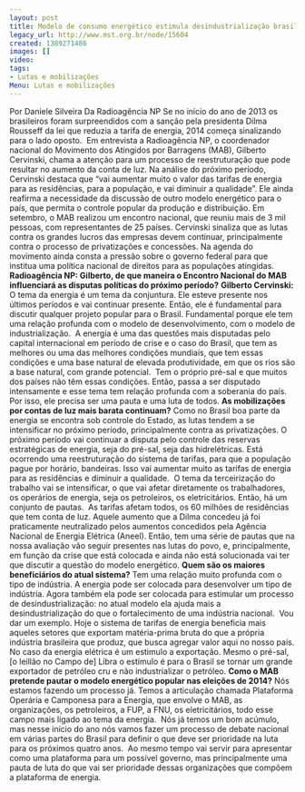 ```yaml
---
layout: post
title: Modelo de consumo energético estimula desindustrialização brasileira
legacy_url: http://www.mst.org.br/node/15604
created: 1389271486
images: []
video: 
tags:
- Lutas e mobilizações
Menu: Lutas e mobilizações
---
```



Por Daniele Silveira
Da Radioagência NP
Se no início do ano de 2013 os brasileiros foram surpreendidos com a sanção pela presidenta Dilma Rousseff da lei que reduzia a tarifa de energia, 2014 começa sinalizando para o lado oposto. 
Em entrevista a Radioagência NP, o coordenador nacional do Movimento dos Atingidos por Barragens (MAB), Gilberto Cervinski, chama a atenção para um processo de reestruturação que pode resultar no aumento da conta de luz.
Na análise do próximo período, Cervinski destaca que “vai aumentar muito o valor das tarifas de energia para as residências, para a população, e vai diminuir a qualidade”. Ele ainda reafirma a necessidade da discussão de outro modelo energético para o país, que permita o controle popular da produção e distribuição.
Em setembro, o MAB realizou um encontro nacional, que reuniu mais de 3 mil pessoas, com representantes de 25 países. Cervinski sinaliza que as lutas contra os grandes lucros das empresas devem continuar, principalmente contra o processo de privatizações e concessões. Na agenda do movimento ainda consta a pressão sobre o governo federal para que institua uma política nacional de direitos para as populações atingidas.
**Radioagência NP: Gilberto, de que maneira o Encontro Nacional do MAB influenciará as disputas políticas do próximo período?**
**Gilberto Cervinski:**
 O tema da energia é um tema da conjuntura. Ele esteve presente nos últimos períodos e vai continuar presente. Então, ele é fundamental para discutir qualquer projeto popular para o Brasil. Fundamental porque ele tem uma relação profunda com o modelo de desenvolvimento, com o modelo de industrialização. 
A energia é uma das questões mais disputadas pelo capital internacional em período de crise e o caso do Brasil, que tem as melhores ou uma das melhores condições mundiais, que tem essas condições e uma base natural de elevada produtividade, em que os rios são a base natural, com grande potencial. 
Tem o próprio pré-sal e que muitos dos países não têm essas condições. Então, passa a ser disputado intensamente e esse tema tem relação profunda com a soberania do país. Por isso, ele precisa ser uma pauta e uma luta de todos.
**As mobilizações por contas de luz mais barata continuam?**
Como no Brasil boa parte da energia se encontra sob controle do Estado, as lutas tendem a se intensificar no próximo período, principalmente contra as privatizações. O próximo período vai continuar a disputa pelo controle das reservas estratégicas de energia, seja do pré-sal, seja das hidrelétricas.
Está ocorrendo uma reestruturação do sistema de tarifas, para que a população pague por horário, bandeiras. Isso vai aumentar muito as tarifas de energia para as residências e diminuir a qualidade. 
O tema da terceirização do trabalho vai se intensificar, o que vai afetar diretamente os trabalhadores, os operários de energia, seja os petroleiros, os eletricitários. Então, há um conjunto de pautas. 
As tarifas afetam todos, os 60 milhões de residências que tem conta de luz. Aquele aumento que a Dilma concedeu já foi praticamente neutralizado pelos aumentos concedidos pela Agência Nacional de Energia Elétrica (Aneel).
Então, tem uma série de pautas que na nossa avaliação vão seguir presentes nas lutas do povo, e, principalmente, em função da crise que está colocada e ainda não está solucionada vai ter que discutir a questão do modelo energético.
**Quem são os maiores beneficiários do atual sistema?**
Tem uma relação muito profunda com o tipo de indústria. A energia pode ser colocada para desenvolver um tipo de indústria. Agora também ela pode ser colocada para estimular um processo de desindustrialização: no atual modelo ela ajuda mais a desindustrialização do que o fortalecimento de uma indústria nacional. 
Vou dar um exemplo. Hoje o sistema de tarifas de energia beneficia mais aqueles setores que exportam matéria-prima bruta do que a própria indústria brasileira que produz, que busca agregar valor aqui no nosso país.
No caso da energia elétrica é um estimulo a exportação. Mesmo o pré-sal, [o leillão no Campo de] Libra o estímulo é para o Brasil se tornar um grande exportador de petróleo cru e não industrializar o petróleo.
**Como o MAB pretende pautar o modelo energético popular nas eleições de 2014?**
Nós estamos fazendo um processo já. Temos a articulação chamada Plataforma Operária e Camponesa para a Energia, que envolve o MAB, as organizações, os petroleiros, a FUP, a FNU, os eletricitários, todo esse campo mais ligado ao tema da energia. 
Nós já temos um bom acúmulo, mas nesse início do ano nós vamos fazer um processo de debate nacional em várias partes do Brasil para definir o que deve ser prioridade na luta para os próximos quatro anos. 
Ao mesmo tempo vai servir para apresentar como uma plataforma para um possível governo, mas principalmente uma pauta de luta do que vai ser prioridade dessas organizações que compõem a plataforma de energia.  
 
 
